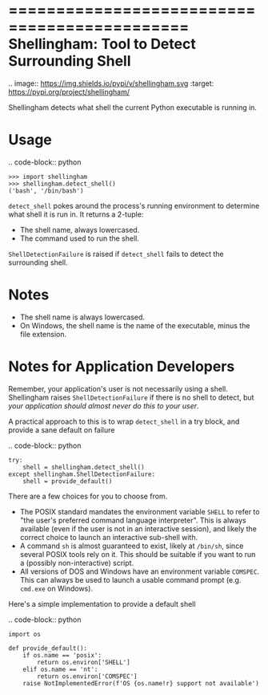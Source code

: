 =============================================
Shellingham: Tool to Detect Surrounding Shell
=============================================

.. image:: https://img.shields.io/pypi/v/shellingham.svg
    :target: https://pypi.org/project/shellingham/

Shellingham detects what shell the current Python executable is running in.


Usage
=====

.. code-block:: python

    >>> import shellingham
    >>> shellingham.detect_shell()
    ('bash', '/bin/bash')

``detect_shell`` pokes around the process's running environment to determine
what shell it is run in. It returns a 2-tuple:

* The shell name, always lowercased.
* The command used to run the shell.

``ShellDetectionFailure`` is raised if ``detect_shell`` fails to detect the
surrounding shell.


Notes
=====

* The shell name is always lowercased.
* On Windows, the shell name is the name of the executable, minus the file
  extension.


Notes for Application Developers
================================

Remember, your application's user is not necessarily using a shell.
Shellingham raises ``ShellDetectionFailure`` if there is no shell to detect,
but *your application should almost never do this to your user*.

A practical approach to this is to wrap ``detect_shell`` in a try block, and
provide a sane default on failure

.. code-block:: python

    try:
        shell = shellingham.detect_shell()
    except shellingham.ShellDetectionFailure:
        shell = provide_default()


There are a few choices for you to choose from.

* The POSIX standard mandates the environment variable ``SHELL`` to refer to
  "the user's preferred command language interpreter". This is always available
  (even if the user is not in an interactive session), and likely the correct
  choice to launch an interactive sub-shell with.
* A command ``sh`` is almost guaranteed to exist, likely at ``/bin/sh``, since
  several POSIX tools rely on it. This should be suitable if you want to run a
  (possibly non-interactive) script.
* All versions of DOS and Windows have an environment variable ``COMSPEC``.
  This can always be used to launch a usable command prompt (e.g. `cmd.exe` on
  Windows).

Here's a simple implementation to provide a default shell

.. code-block:: python

    import os

    def provide_default():
        if os.name == 'posix':
            return os.environ['SHELL']
        elif os.name == 'nt':
            return os.environ['COMSPEC']
        raise NotImplementedError(f'OS {os.name!r} support not available')
